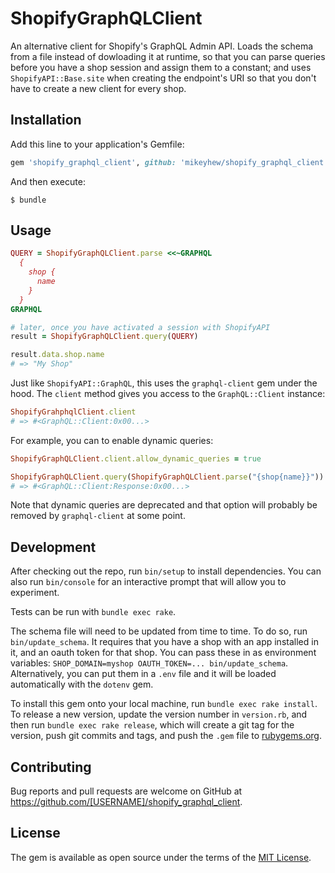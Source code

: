# ShopifyGraphQLClient

An alternative client for Shopify's GraphQL Admin API. Loads the schema from a file instead of dowloading it at runtime, so that you can parse queries before you have a shop session and assign them to a constant; and uses `ShopifyAPI::Base.site` when creating the endpoint's URI so that you don't have to create a new client for every shop.

## Installation

Add this line to your application's Gemfile:

```ruby
gem 'shopify_graphql_client', github: 'mikeyhew/shopify_graphql_client'
```

And then execute:

    $ bundle

## Usage

```ruby
QUERY = ShopifyGraphQLClient.parse <<~GRAPHQL
  {
    shop {
      name
    }
  }
GRAPHQL

# later, once you have activated a session with ShopifyAPI
result = ShopifyGraphQLClient.query(QUERY)

result.data.shop.name
# => "My Shop"
```

Just like `ShopifyAPI::GraphQL`, this uses the `graphql-client` gem under the hood. The `client` method gives you access to the `GraphQL::Client` instance:

```ruby
ShopifyGrahphqlClient.client
# => #<GraphQL::Client:0x00...>
```

For example, you can to enable dynamic queries:

```ruby
ShopifyGraphQLClient.client.allow_dynamic_queries = true

ShopifyGraphQLClient.query(ShopifyGraphQLClient.parse("{shop{name}}"))
# => #<GraphQL::Client:Response:0x00...>
```

Note that dynamic queries are deprecated and that option will probably be removed by `graphql-client` at some point.

## Development

After checking out the repo, run `bin/setup` to install dependencies. You can also run `bin/console` for an interactive prompt that will allow you to experiment.

Tests can be run with `bundle exec rake`.

The schema file will need to be updated from time to time. To do so, run `bin/update_schema`. It requires that you have a shop with an app installed in it, and an oauth token for that shop. You can pass these in as environment variables: `SHOP_DOMAIN=myshop OAUTH_TOKEN=... bin/update_schema`. Alternatively, you can put them in a `.env` file and it will be loaded automatically with the `dotenv` gem.

To install this gem onto your local machine, run `bundle exec rake install`. To release a new version, update the version number in `version.rb`, and then run `bundle exec rake release`, which will create a git tag for the version, push git commits and tags, and push the `.gem` file to [rubygems.org](https://rubygems.org).

## Contributing

Bug reports and pull requests are welcome on GitHub at https://github.com/[USERNAME]/shopify_graphql_client.

## License

The gem is available as open source under the terms of the [MIT License](https://opensource.org/licenses/MIT).
